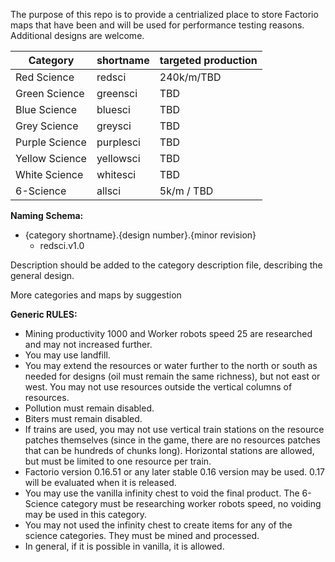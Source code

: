 The purpose of this repo is to provide a centrialized place to store Factorio maps that have been and will be used for performance testing reasons. Additional designs are welcome.


Category | shortname | targeted production
-----|-----|-----
Red Science | redsci | 240k/m/TBD
Green Science | greensci | TBD
Blue Science | bluesci | TBD
Grey Science | greysci | TBD
Purple Science | purplesci | TBD
Yellow Science | yellowsci | TBD
White Science | whitesci | TBD
6-Science | allsci | 5k/m / TBD

**Naming Schema:**
* {category shortname}.{design number}.{minor revision}
  * redsci.v1.0

Description should be added to the category description file, describing the general design.

More categories and maps by suggestion

**Generic RULES:**
* Mining productivity 1000 and Worker robots speed 25 are researched and may not increased further.
* You may use landfill.
* You may extend the resources or water further to the north or south as needed for designs (oil must remain the same richness), but not east or west. You may not use resources outside the vertical columns of resources.
* Pollution must remain disabled.
* Biters must remain disabled.
* If trains are used, you may not use vertical train stations on the resource patches themselves (since in the game, there are no resources patches that can be hundreds of chunks long). Horizontal stations are allowed, but must be limited to one resource per train.
* Factorio version 0.16.51 or any later stable 0.16 version may be used. 0.17 will be evaluated when it is released. 
* You may use the vanilla infinity chest to void the final product. The 6-Science category must be researching worker robots speed, no voiding may be used in this category.
* You may not used the infinity chest to create items for any of the science categories. They must be mined and processed.
* In general, if it is possible in vanilla, it is allowed.

